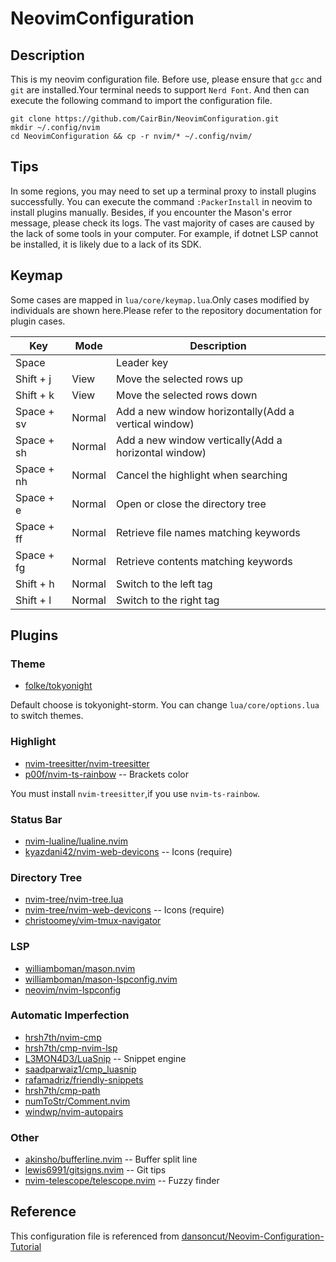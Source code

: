 # NeovimConfiguration
## Description
This is my neovim configuration file.
Before use, please ensure that `gcc` and `git` are installed.Your terminal needs to support `Nerd Font`.
And then can execute the following command to import the configuration file.

```shell
git clone https://github.com/CairBin/NeovimConfiguration.git
mkdir ~/.config/nvim
cd NeovimConfiguration && cp -r nvim/* ~/.config/nvim/
```

## Tips

In some regions, you may need to set up a terminal proxy to install plugins successfully.
You can execute the command `:PackerInstall` in neovim to install plugins manually.
Besides, if you encounter the Mason's error message, please check its logs. The vast majority of cases are caused by the lack of some tools in your computer. For example, if dotnet LSP cannot be installed, it is likely due to a lack of its SDK.



## Keymap
Some cases are mapped in `lua/core/keymap.lua`.Only cases modified by individuals are shown here.Please refer to the repository documentation for plugin cases.

|Key|Mode|Description|
|-|-|-|
|Space| |Leader key|
|Shift + j|View|Move the selected rows up|
|Shift + k|View|Move the selected rows down|
|Space + sv|Normal|Add a new window horizontally(Add a vertical window)|
|Space + sh|Normal|Add a new window vertically(Add a horizontal window)|
|Space + nh|Normal|Cancel the highlight when searching|
|Space + e|Normal|Open or close the directory tree|
|Space + ff|Normal|Retrieve file names matching keywords|
|Space + fg|Normal|Retrieve contents matching keywords|
|Shift + h|Normal|Switch to the left tag|
|Shift + l|Normal|Switch to the right tag|
## Plugins

### Theme

* [folke/tokyonight](https://github.com/folke/tokyonight.nvim)

Default choose is tokyonight-storm.
You can change `lua/core/options.lua` to switch themes.

### Highlight

* [nvim-treesitter/nvim-treesitter](https://github.com/nvim-treesitter/nvim-treesitter)
* [p00f/nvim-ts-rainbow](https://github.com/p00f/nvim-ts-rainbow) -- Brackets color

You must install `nvim-treesitter`,if you use `nvim-ts-rainbow`.

### Status Bar 

* [nvim-lualine/lualine.nvim](https://github.com/nvim-lualine/lualine.nvim)
* [kyazdani42/nvim-web-devicons](https://github.com/kyazdani42/nvim-web-devicons) -- Icons (require)

### Directory Tree

* [nvim-tree/nvim-tree.lua](https://github.com/nvim-tree/nvim-tree.lua)
* [nvim-tree/nvim-web-devicons](https://github.com/nvim-tree/nvim-web-devicons) -- Icons (require)
* [christoomey/vim-tmux-navigator](https://github.com/christoomey/vim-tmux-navigator)

### LSP
* [williamboman/mason.nvim](https://github.com/williamboman/mason.nvim)
* [williamboman/mason-lspconfig.nvim](https://github.com/williamboman/mason-lspconfig.nvim)
* [neovim/nvim-lspconfig](https://github.com/neovim/nvim-lspconfig)

### Automatic Imperfection

* [hrsh7th/nvim-cmp](https://github.com/hrsh7th/nvim-cmp)
* [hrsh7th/cmp-nvim-lsp](https://github.com/hrsh7th/cmp-nvim-lsp)
* [L3MON4D3/LuaSnip](https://github.com/L3MON4D3/LuaSnip) -- Snippet engine
* [saadparwaiz1/cmp_luasnip](https://github.com/saadparwaiz1/cmp_luasnip)
* [rafamadriz/friendly-snippets](https://github.com/rafamadriz/friendly-snippets)
* [hrsh7th/cmp-path](https://github.com/hrsh7th/cmp-path)
* [numToStr/Comment.nvim](https://github.com/numToStr/Comment.nvim)
* [windwp/nvim-autopairs](https://github.com/windwp/nvim-autopairs)

### Other

* [akinsho/bufferline.nvim](https://github.com/akinsho/bufferline.nvim) -- Buffer split line
* [lewis6991/gitsigns.nvim](https://github.com/lewis6991/gitsigns.nvim) -- Git tips
* [nvim-telescope/telescope.nvim](https://github.com/nvim-telescope/telescope.nvim) -- Fuzzy finder


## Reference

This configuration file is referenced from [dansoncut/Neovim-Configuration-Tutorial](https://github.com/dansoncut/Neovim-Configuration-Tutorial)
